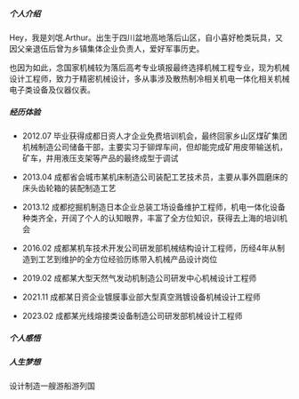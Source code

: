 ##### 个人介绍
Hey，我是刘氓.Arthur。出生于四川盆地高地落后山区，自小喜好枪类玩具，又因父亲退伍后曾为乡镇集体企业负责人，爱好军事历史。

也因为如此，念国家机械较为落后高考专业填报最终选择机械工程专业，现为机械设计工程师，致力于精密机械设计，多从事涉及散热制冷相关机电一体化相关机械电子类设备及仪器仪表。


##### 经历体验
* 2012.07 毕业获得成都日资人才企业免费培训机会，最终回家乡山区煤矿集团机械制造公司储备干部，主要实习于铆焊车间，但却能完成矿用皮带输送机，矿车，井用液压支架等产品的最终成型于调试
 
* 2013.04 成都省会城市某机床制造公司装配工艺技术员，主要从事外圆磨床的床头齿轮箱的装配制造工艺
 
* 2013.12 成都挖掘机制造日本企业总装工场设备维护工程师，机电一体化设备种类齐全，开阔了个人的认知眼界，丰富了全方位知识，获得去上海的培训机会

* 2016.02 成都某机车技术开发公司研发部机械结构设计工程师，历经4年从制造到工艺到维护的全方位经验历练带入机械产品设计岗位

* 2019.02 成都某大型天然气发动机制造公司研发中心机械设计工程师
 
* 2021.11 成都某日资企业镀膜事业部大型真空溅镀设备机械设计工程师
 
* 2023.02 成都某光线熔接类设备制造公司研发部机械设计工程师

##### 个人感悟
 

##### 人生梦想

   设计制造一艘游船游列国

